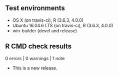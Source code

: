 ## Test environments
* OS X (on travis-ci), R (3.6.3, 4.0.0)
* Ubuntu 16.04.6 LTS (on travis-ci), R (3.6.3, 4.0.0)
* win-builder (devel and release)

## R CMD check results

0 errors | 0 warnings | 1 note

* This is a new release.
